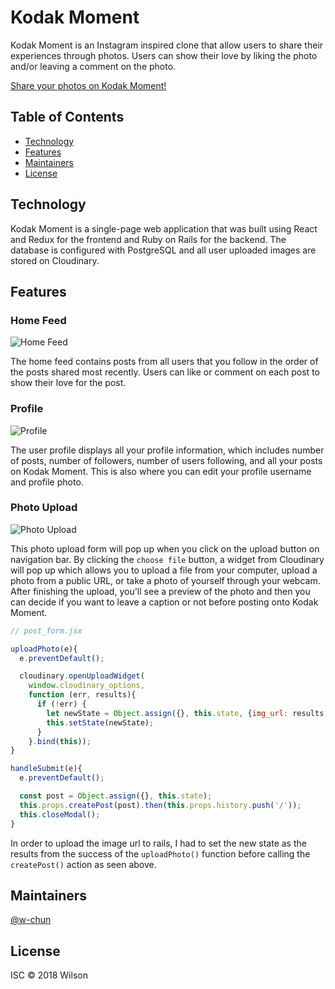 # Kodak Moment

Kodak Moment is an Instagram inspired clone that allow users to share their experiences through photos. Users can show their love by liking the photo and/or leaving a comment on the photo.

[Share your photos on Kodak Moment!](https://kodak-moment.herokuapp.com/)

## Table of Contents

- [Technology](#technology)
- [Features](#features)
- [Maintainers](#maintainers)
- [License](#license)

## Technology

Kodak Moment is a single-page web application that was built using React and Redux for the frontend and Ruby on Rails for the backend. The database is configured with PostgreSQL and all user uploaded images are stored on Cloudinary.

## Features

### Home Feed

![Home Feed]()

The home feed contains posts from all users that you follow in the order of the posts shared most recently. Users can like or comment on each post to show their love for the post.

### Profile

![Profile]()

The user profile displays all your profile information, which includes number of posts, number of followers, number of users following, and all your posts on Kodak Moment. This is also where you can edit your profile username and profile photo.

### Photo Upload

![Photo Upload]()

This photo upload form will pop up when you click on the upload button on navigation bar. By clicking the `choose file` button, a widget from Cloudinary will pop up which allows you to upload a file from your computer, upload a photo from a public URL, or take a photo of yourself through your webcam. After finishing the upload, you'll see a preview of the photo and then you can decide if you want to leave a caption or not before posting onto Kodak Moment.

```javascript
// post_form.jsx

uploadPhoto(e){
  e.preventDefault();

  cloudinary.openUploadWidget(
    window.cloudinary_options,
    function (err, results){
      if (!err) {
        let newState = Object.assign({}, this.state, {img_url: results[0].url});
        this.setState(newState);
      }
    }.bind(this));
}

handleSubmit(e){
  e.preventDefault();

  const post = Object.assign({}, this.state);
  this.props.createPost(post).then(this.props.history.push('/'));
  this.closeModal();
}
```

In order to upload the image url to rails, I had to set the new state as the results from the success of the ```uploadPhoto()``` function before calling the ```createPost()``` action as seen above.

## Maintainers

[@w-chun](https://github.com/w-chun)

## License

ISC © 2018 Wilson
